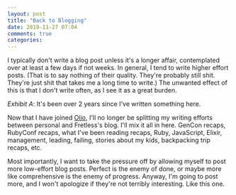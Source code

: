 ```yaml
---
layout: post
title: "Back to Blogging"
date: 2019-11-27 07:04
comments: true
categories: 
---
```


I typically don't write a blog post unless it's a longer affair, contemplated over at least a few days if not weeks. In general, I tend to write higher effort posts. (That is to say nothing of their quality. They're probably still shit. They're just shit that takes me a long time to write.) The unwanted effect of this is that I don't write often, as I see it as a great burden.

_Exhibit A_: It's been over 2 years since I've written something here.

Now that I have joined [Olio](https://olio.health), I'll no longer be splitting my writing efforts between personal and Fretless's blog. I'll mix it all in here. GenCon recaps, RubyConf recaps, what I've been reading recaps, Ruby, JavaScript, Elixir, management, leading, failing, stories about my kids, backpacking trip recaps, etc.

Most importantly, I want to take the pressure off by allowing myself to post more low-effort blog posts. Perfect is the enemy of done, or maybe more like comprehensive is the enemy of progress. Anyway, I'm going to post more, and I won't apologize if they're not terribly interesting. Like this one.

